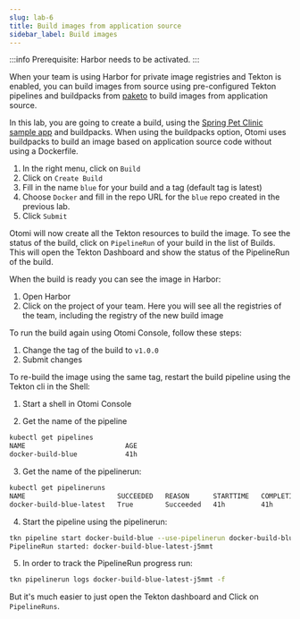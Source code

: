 ```yaml
---
slug: lab-6
title: Build images from application source
sidebar_label: Build images
---
```


:::info
Prerequisite: Harbor needs to be activated.
:::

When your team is using Harbor for private image registries and Tekton is enabled, you can build images from source using pre-configured Tekton pipelines and buildpacks from [paketo](https://buildpacks.io/docs/buildpack-author-guide/package-a-buildpack/) to build images from application source.

In this lab, you are going to create a build, using the [Spring Pet Clinic sample app](https://github.com/spring-projects/spring-petclinic) and buildpacks. When using the buildpacks option, Otomi uses buildpacks to build an image based on application source code without using a Dockerfile.

1. In the right menu, click on `Build`
2. Click on `Create Build`
3. Fill in the name `blue` for your build and a tag (default tag is latest)
4. Choose `Docker` and fill in the repo URL for the `blue` repo created in the previous lab. 
6. Click `Submit`

Otomi will now create all the Tekton resources to build the image. To see the status of the build, click on `PipelineRun` of your build in the list of Builds. This will open the Tekton Dashboard and show the status of the PipelineRun of the build.


When the build is ready you can see the image in Harbor:

1. Open Harbor
2. Click on the project of your team. Here you will see all the registries of the team, including the registry of the new build image


To run the build again using Otomi Console, follow these steps:

1. Change the tag of the build to `v1.0.0`
2. Submit changes

To re-build the image using the same tag, restart the build pipeline using the Tekton cli in the Shell:

1. Start a shell in Otomi Console

2. Get the name of the pipeline

```bash
kubectl get pipelines
NAME                         AGE
docker-build-blue            41h
```

3. Get the name of the pipelinerun:

```bash
kubectl get pipelineruns
NAME                       SUCCEEDED   REASON      STARTTIME   COMPLETIONTIME
docker-build-blue-latest   True        Succeeded   41h         41h
```

4. Start the pipeline using the pipelinerun:

```bash
tkn pipeline start docker-build-blue --use-pipelinerun docker-build-blue-latest
PipelineRun started: docker-build-blue-latest-j5mmt
```

5. In order to track the PipelineRun progress run:

```bash
tkn pipelinerun logs docker-build-blue-latest-j5mmt -f
```

But it's much easier to just open the Tekton dashboard and Click on `PipelineRuns`.
